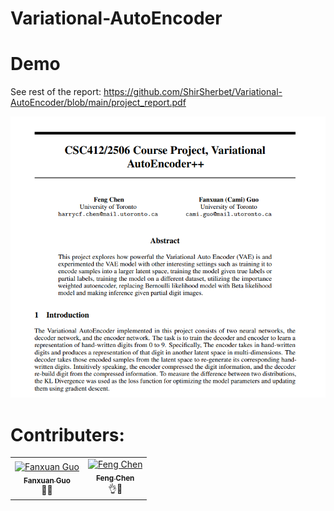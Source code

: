 # Variational-AutoEncoder

Demo 
===========

See rest of the report: https://github.com/ShirSherbet/Variational-AutoEncoder/blob/main/project_report.pdf

![sticky3](Introduction.png)


Contributers:
==========
<table>
  <tr>
    <td align="center"><a href="https://github.com/ShirSherbet"><img src="https://avatars2.githubusercontent.com/u/25424994?s=460&v=4" width="100px;" alt="Fanxuan Guo"/><br /><sub><b>Fanxuan Guo</b></sub></a><br />👀📖</td>
    <td align="center"><a href="https://github.com/harrychenfeng"><img src="https://avatars.githubusercontent.com/u/15719438?v=4" width="100px;" alt="Feng Chen"/><br /><sub><b>Feng Chen</b></sub></a><br />👌🍕</td>
   </tr>
</table>
